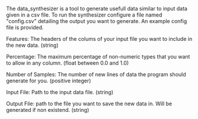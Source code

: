 The data_synthesizer is a tool to generate usefull data similar to input data given in a csv file.
To run the synthesizer configure a file named "config.csv" detailing the output you want to generate.
An example config file is provided.

Features: The headers of the colums of your input file you want to include in the new data. (string)

Percentage: The maximum percentage of non-numeric types that you want to allow in any column. (float between 0.0 and 1.0)

Number of Samples: The number of new lines of data the program should generate for you. (positive integer)

Input File: Path to the input data file. (string)

Output File: path to the file you want to save the new data in. Will be generated if non existend. (string)